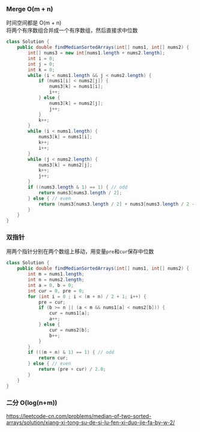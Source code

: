 ### Merge O(m + n)
时间空间都是 O(m + n)  
将两个有序数组合并成一个有序数组，然后直接求中位数
```java
class Solution {
    public double findMedianSortedArrays(int[] nums1, int[] nums2) {
        int[] nums3 = new int[nums1.length + nums2.length];
        int i = 0;
        int j = 0;
        int k = 0;
        while (i < nums1.length && j < nums2.length) {
            if (nums1[i] < nums2[j]) {
                nums3[k] = nums1[i];
                i++;
            } else {
                nums3[k] = nums2[j];
                j++;
            }
            k++;
        }
        while (i < nums1.length) {
            nums3[k] = nums1[i];
            k++;
            i++;
        }
        while (j < nums2.length) {
            nums3[k] = nums2[j];
            k++;
            j++;
        }
        if ((nums3.length & 1) == 1) { // odd
            return nums3[nums3.length / 2];
        } else { // even
            return (nums3[nums3.length / 2] + nums3[nums3.length / 2 - 1]) / 2.0;
        }
    }
}
```

### 双指针
用两个指针分别在两个数组上移动，用变量`pre`和`cur`保存中位数
```java
class Solution {
    public double findMedianSortedArrays(int[] nums1, int[] nums2) {
        int m = nums1.length;
        int n = nums2.length;
        int a = 0, b = 0;
        int cur = 0, pre = 0;
        for (int i = 0 ; i < (m + n) / 2 + 1; i++) {
            pre = cur;
            if (b >= n || (a < m && nums1[a] < nums2[b])) {
                cur = nums1[a];
                a++;
            } else {
                cur = nums2[b];
                b++;
            }
        }
        if (((m + n) & 1) == 1) { // odd
            return cur;
        } else { // even
            return (pre + cur) / 2.0;
        }
    }
}
```

### 二分 O(log(n+m))
https://leetcode-cn.com/problems/median-of-two-sorted-arrays/solution/xiang-xi-tong-su-de-si-lu-fen-xi-duo-jie-fa-by-w-2/
